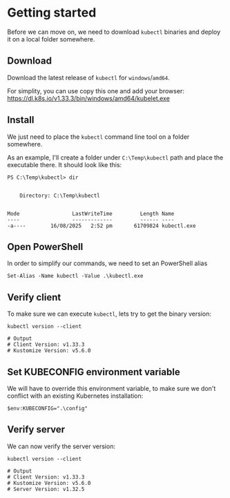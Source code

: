 # Getting started

Before we can move on, we need to download `kubectl` binaries and deploy it on a local folder somewhere.

## Download
Download the latest release of `kubectl` for `windows`/`amd64`. 

For simplity, you can use copy this one and add your browser:
https://dl.k8s.io/v1.33.3/bin/windows/amd64/kubelet.exe

## Install
We just need to place the `kubectl` command line tool on a folder somewhere.

As an example, I'll create a folder under `C:\Temp\kubectl` path and place the executable there. It should look like this:
```
PS C:\Temp\kubectl> dir


    Directory: C:\Temp\kubectl


Mode                 LastWriteTime         Length Name
----                 -------------         ------ ----
-a----        16/08/2025   2:52 pm       61709824 kubectl.exe
```

## Open PowerShell

In order to simplify our commands, we need to set an PowerShell alias

```pwsh
Set-Alias -Name kubectl -Value .\kubectl.exe
```

## Verify client
To make sure we can execute `kubectl`, lets try to get the binary version:

```pwsh
kubectl version --client

# Output
# Client Version: v1.33.3
# Kustomize Version: v5.6.0
```

## Set KUBECONFIG environment variable
We will have to override this environment variable, to make sure we don't conflict with an existing Kubernetes installation:
```pwsh
$env:KUBECONFIG=".\config"
```

## Verify server
We can now verify the server version:
```pwsh
kubectl version --client

# Output
# Client Version: v1.33.3
# Kustomize Version: v5.6.0
# Server Version: v1.32.5
```